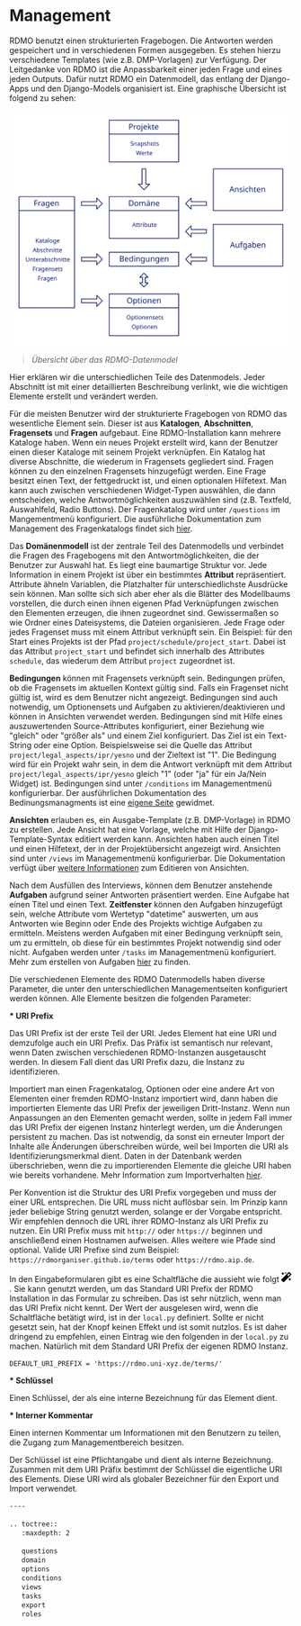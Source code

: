 # Management

RDMO benutzt einen strukturierten Fragebogen. Die Antworten werden gespeichert und in verschiedenen Formen ausgegeben. Es stehen hierzu verschiedene Templates (wie z.B. DMP-Vorlagen) zur Verfügung.
Der Leitgedanke von RDMO ist die Anpassbarkeit einer jeden Frage und eines jeden Outputs. Dafür nutzt RDMO ein Datenmodell, das entlang der Django-Apps und den Django-Models organisiert ist. Eine graphische Übersicht ist folgend zu sehen:

![](../_static/img/datenmodell.svg)
> *Übersicht über das RDMO-Datenmodel*

Hier erklären wir die unterschiedlichen Teile des Datenmodels. Jeder Abschnitt ist mit einer detaillierten Beschreibung verlinkt, wie die wichtigen Elemente erstellt und verändert werden.

Für die meisten Benutzer wird der strukturierte Fragebogen von RDMO das wesentliche Element sein. Dieser ist aus **Katalogen**, **Abschnitten**, **Fragensets** und **Fragen** aufgebaut. Eine RDMO-Installation kann mehrere Kataloge haben. Wenn ein neues Projekt erstellt wird, kann der Benutzer einen dieser Kataloge mit seinem Projekt verknüpfen. Ein Katalog hat diverse Abschnitte, die wiederum in Fragensets gegliedert sind. Fragen können zu den einzelnen Fragensets hinzugefügt werden. Eine Frage besitzt einen Text, der fettgedruckt ist, und einen optionalen Hilfetext. Man kann auch zwischen verschiedenen Widget-Typen auswählen, die dann entscheiden, welche Antwortmöglichkeiten auszuwählen sind (z.B. Textfeld, Auswahlfeld, Radio Buttons). Der Fragenkatalog wird unter `/questions` im Mangementmenü konfiguriert. Die ausführliche Dokumentation zum Management des Fragenkatalogs findet sich [hier](questions.html).

Das **Domänenmodell** ist der zentrale Teil des Datenmodells und verbindet die Fragen des Fragebogens mit den Antwortmöglichkeiten, die der Benutzer zur Auswahl hat. Es liegt eine baumartige Struktur vor. Jede Information in einem Projekt ist über ein bestimmtes **Attribut** repräsentiert. Attribute ähneln Variablen, die Platzhalter für unterschiedlichste Ausdrücke sein können. Man sollte sich sich aber eher als die Blätter des Modellbaums vorstellen, die durch einen ihnen eigenen Pfad Verknüpfungen zwischen den Elementen erzeugen, die ihnen zugeordnet sind. Gewissermaßen so wie Ordner eines Dateisystems, die Dateien organisieren. Jede Frage oder jedes Fragenset muss mit einem Attribut verknüpft sein. Ein Beispiel: für den Start eines Projekts ist der Pfad `project/schedule/project_start`. Dabei ist das Attribut `project_start` und befindet sich innerhalb des Attributes `schedule`, das wiederum dem Attribut `project` zugeordnet ist.

**Bedingungen** können mit Fragensets verknüpft sein. Bedingungen prüfen, ob die Fragensets im aktuellen Kontext gültig sind. Falls ein Fragenset nicht gültig ist, wird es dem Benutzer nicht angezeigt. Bedingungen sind auch notwendig, um Optionensets und Aufgaben zu aktivieren/deaktivieren und können in Ansichten verwendet werden. Bedingungen sind mit Hilfe eines auszuwertenden Source-Attributes konfiguriert, einer Beziehung wie "gleich" oder "größer als" und einem Ziel konfiguriert. Das Ziel ist ein Text-String oder eine Option. Beispielsweise sei die Quelle das Attribut `project/legal_aspects/ipr/yesno` und der Zieltext ist "1". Die Bedingung wird für ein Projekt wahr sein, in dem die Antwort verknüpft mit dem Attribut  `project/legal_aspects/ipr/yesno` gleich "1" (oder "ja" für ein Ja/Nein Widget) ist. Bedingungen sind unter `/conditions` im Managementmenü konfigurierbar. Der ausführlichen Dokumentation des Bedinungsmanagments ist  eine [eigene Seite](conditions.html) gewidmet.

**Ansichten** erlauben es, ein Ausgabe-Template (z.B. DMP-Vorlage) in RDMO zu erstellen. Jede Ansicht hat eine Vorlage, welche mit Hilfe der Django-Template-Syntax editiert werden kann. Ansichten haben auch einen Titel und einen Hilfetext, der in der Projektübersicht angezeigt wird. Ansichten sind unter `/views` im Managementmenü konfigurierbar. Die Dokumentation verfügt über [weitere Informationen](views.html) zum Editieren von Ansichten.

Nach dem Ausfüllen des Interviews, können dem Benutzer anstehende **Aufgaben** aufgrund seiner Antworten präsentiert werden. Eine Aufgabe hat einen Titel und einen Text. **Zeitfenster** können den Aufgaben hinzugefügt sein, welche Attribute vom Wertetyp "datetime" auswerten, um aus Antworten wie Beginn oder Ende des Projekts wichtige Aufgaben zu ermitteln. Meistens werden Aufgaben mit einer Bedingung verknüpft sein, um zu ermitteln, ob diese für ein bestimmtes Projekt notwendig sind oder nicht. Aufgaben werden unter `/tasks` im Managementmenü konfiguriert. Mehr zum erstellen von Aufgaben [hier](tasks.html) zu finden.

Die verschiedenen Elemente des RDMO Datenmodells haben diverse Parameter, die unter den unterschiedlichen Managementseiten konfiguriert werden können. Alle Elemente besitzen die folgenden Parameter:

__* URI Prefix__

Das URI Prefix ist der erste Teil der URI. Jedes Element hat eine URI und demzufolge auch ein URI Prefix. Das Präfix ist semantisch nur relevant, wenn Daten zwischen verschiedenen RDMO-Instanzen ausgetauscht werden. In diesem Fall dient das URI Prefix dazu, die Instanz zu identifizieren.

Importiert man einen Fragenkatalog, Optionen oder eine andere Art von Elementen einer fremden RDMO-Instanz importiert wird, dann haben die importierten Elemente das URI Prefix der jeweiligen Dritt-Instanz. Wenn nun Anpassungen an den Elementen gemacht werden, sollte in jedem Fall immer das URI Prefix der eigenen Instanz hinterlegt werden, um die Änderungen persistent zu machen. Das ist notwendig, da sonst ein erneuter Import der Inhalte alle Änderungen überschreiben würde, weil bei Importen die URI als Identifizierungsmerkmal dient. Daten in der Datenbank werden überschrieben, wenn die zu importierenden Elemente die gleiche URI haben wie bereits vorhandene. Mehr Information zum Importverhalten [hier](export.html).

Per Konvention ist die Struktur des URI Prefix vorgegeben und muss der einer URL entsprechen. Die URL muss nicht auflösbar sein. Im Prinzip kann jeder beliebige String genutzt werden, solange er der Vorgabe entspricht. Wir empfehlen dennoch die URL ihrer RDMO-Instanz als URI Prefix zu nutzen. Ein URI Prefix muss mit `http://` oder `https://` beginnen und anschließend einen Hostnamen aufweisen. Alles weitere wie Pfade sind optional. Valide URI Prefixe sind zum Beispiel: `https://rdmorganiser.github.io/terms` oder `https://rdmo.aip.de`.

In den Eingabeformularen gibt es eine Schaltfläche die aussieht wie folgt <img src="../_static/img/icons/magic-solid.svg" width="18px">. Sie kann genutzt werden, um das Standard URI Prefix der RDMO Installation in das Formular zu schreiben. Das ist sehr nützlich, wenn man das URI Prefix nicht kennt. Der Wert der ausgelesen wird, wenn die Schaltfläche betätigt wird, ist in der `local.py` definiert. Sollte er nicht gesetzt sein, hat der Knopf keinen Effekt und ist somit nutzlos. Es ist daher dringend zu empfehlen, einen Eintrag wie den folgenden in der `local.py` zu machen. Natürlich mit dem Standard URI Prefix der eigenen RDMO Instanz.

```
DEFAULT_URI_PREFIX = 'https://rdmo.uni-xyz.de/terms/'
```

__* Schlüssel__

Einen Schlüssel, der als eine interne Bezeichnung für das Element dient.

__* Interner Kommentar__

Einen internen Kommentar um Informationen mit den Benutzern zu teilen, die Zugang zum Managementbereich besitzen.

Der Schlüssel ist eine Pflichtangabe und dient als interne Bezeichnung. Zusammen mit dem URI Präfix bestimmt der Schlüssel die eigentliche URI des Elements. Diese URI wird als globaler Bezeichner für den Export und Import verwendet.


```eval_rst
----

.. toctree::
   :maxdepth: 2

   questions
   domain
   options
   conditions
   views
   tasks
   export
   roles
```
